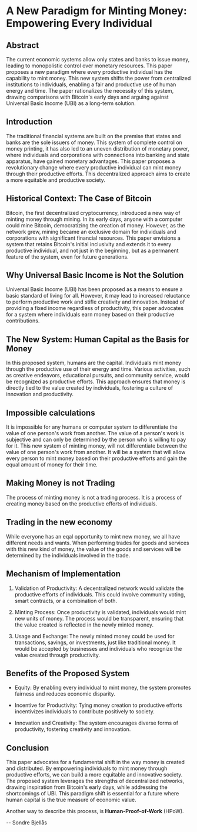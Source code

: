 # A New Paradigm for Minting Money: Empowering Every Individual

## Abstract

The current economic systems allow only states and banks to issue money, leading to monopolistic control over monetary resources. This paper proposes a new paradigm where every productive individual has the capability to mint money. This new system shifts the power from centralized institutions to individuals, enabling a fair and productive use of human energy and time. The paper rationalizes the necessity of this system, drawing comparisons with Bitcoin's early days and arguing against Universal Basic Income (UBI) as a long-term solution.

## Introduction

The traditional financial systems are built on the premise that states and banks are the sole issuers of money. This system of complete control on money printing, it has also led to an uneven distribution of monetary power, where individuals and corporations with connections into banking and state apparatus, have gained monetary advantages. This paper proposes a revolutionary change where every productive individual can mint money through their productive efforts. This decentralized approach aims to create a more equitable and productive society.

## Historical Context: The Case of Bitcoin

Bitcoin, the first decentralized cryptocurrency, introduced a new way of minting money through mining. In its early days, anyone with a computer could mine Bitcoin, democratizing the creation of money. However, as the network grew, mining became an exclusive domain for individuals and corporations with significant financial resources. This paper envisions a system that retains Bitcoin's initial inclusivity and extends it to every productive individual, and not just in the beginning, but as a permanent feature of the system, even for future generations.

## Why Universal Basic Income is Not the Solution

Universal Basic Income (UBI) has been proposed as a means to ensure a basic standard of living for all. However, it may lead to increased reluctance to perform productive work and stifle creativity and innovation. Instead of providing a fixed income regardless of productivity, this paper advocates for a system where individuals earn money based on their productive contributions.

## The New System: Human Capital as the Basis for Money

In this proposed system, humans are the capital. Individuals mint money through the productive use of their energy and time. Various activities, such as creative endeavors, educational pursuits, and community service, would be recognized as productive efforts. This approach ensures that money is directly tied to the value created by individuals, fostering a culture of innovation and productivity.

## Impossible calculations

It is impossible for any humans or computer system to differentiate the value of one person's work from another. The value of a person's work is subjective and can only be determined by the person who is willing to pay for it. This new system of minting money, will not differentiate between the value of one person's work from another. It will be a system that will allow every person to mint money based on their productive efforts and gain the equal amount of money for their time.

## Making Money is not Trading

The process of minting money is not a trading process. It is a process of creating money based on the productive efforts of individuals.

## Trading in the new economy

While everyone has an eqal opportunity to mint new money, we all have different needs and wants. When performing trades for goods and services with this new kind of money, the value of the goods and services will be determined by the individuals involved in the trade.

## Mechanism of Implementation

1. Validation of Productivity: A decentralized network would validate the productive efforts of individuals. This could involve community voting, smart contracts, or a combination of both.

2. Minting Process: Once productivity is validated, individuals would mint new units of money. The process would be transparent, ensuring that the value created is reflected in the newly minted money.

3. Usage and Exchange: The newly minted money could be used for transactions, savings, or investments, just like traditional money. It would be accepted by businesses and individuals who recognize the value created through productivity.

## Benefits of the Proposed System

- Equity: By enabling every individual to mint money, the system promotes fairness and reduces economic disparity.

- Incentive for Productivity: Tying money creation to productive efforts incentivizes individuals to contribute positively to society.

- Innovation and Creativity: The system encourages diverse forms of productivity, fostering creativity and innovation.

## Conclusion

This paper advocates for a fundamental shift in the way money is created and distributed. By empowering individuals to mint money through productive efforts, we can build a more equitable and innovative society. The proposed system leverages the strengths of decentralized networks, drawing inspiration from Bitcoin's early days, while addressing the shortcomings of UBI. This paradigm shift is essential for a future where human capital is the true measure of economic value.

Another way to describe this process, is **Human-Proof-of-Work** (HPoW).

-- Sondre Bjellås